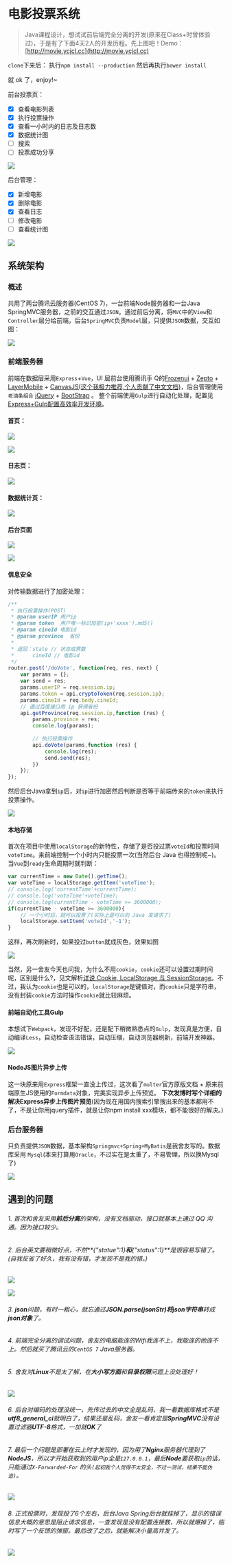 # 电影投票系统

> Java课程设计，想试试前后端完全分离的开发(原来在Class+时曾体验过)，于是有了下面4天2人的开发历程。先上图吧！Demo：[http://movie.ycjcl.cc](http://movie.ycjcl.cc)

`clone`下来后：
执行`npm install --production`
然后再执行`bower install`

就 ok 了，enjoy!~


前台投票页：

* [x] 查看电影列表
* [x] 执行投票操作
* [x] 查看一小时内的日志及日志数 
* [x] 数据统计图
* [ ] 搜索
* [ ] 投票成功分享

![](./READMEImg/1.gif)

后台管理：

* [x] 新增电影
* [x] 删除电影 
* [x] 查看日志
* [ ] 修改电影 
* [ ] 查看统计图

![](./READMEImg/2.gif)

## 系统架构

### 概述
共用了两台腾讯云服务器(CentOS 7)，一台前端Node服务器和一台Java SpringMVC服务器，之前的交互通过`JSON`。通过前后分离，将`MVC`中的`View`和`Controller`层分给前端，后台`SpringMVC`负责`Model`层，只提供`JSON`数据，交互如图：

![](./READMEImg/架构图.png)

### 前端服务器

前端在数据层采用`Express`+`Vue`，UI 层前台使用腾讯手 Q的[Frozenui](http://frozenui.github.io)  + [Zepto](http://zeptojs.com) + [LayerMobile](http://layer.layui.com/mobile/) + [CanvasJS(这个我极力推荐,个人贡献了中文文档)](http://canvasjs.com)，后台管理使用`老油条组合` [jQuery]() + [BootStrap](http://v3.bootcss.com) 。 整个前端使用`Gulp`进行自动化处理，配置见[Express+Gulp配置高效率开发环境](https://www.ycjcl.cc/2017/01/08/express-gulppei-zhi-gao-xiao-lu-kai-fa-huan-jing/)。

#### 首页：

![](./READMEImg/3.jpg)

![](./READMEImg/1.png)

#### 日志页：

![](./READMEImg/2.png)

#### 数据统计页：

![](./READMEImg/0.png)

#### 后台页面

![](./READMEImg/5.png)

![](./READMEImg/10.png)


#### 信息安全
对传输数据进行了加密处理：

```js
/**
 * 执行投票操作(POST)
 * @param userIP 用户ip
 * @param token  用户唯一标识加密(ip+'xxxx').md5()
 * @param cineId 电影id
 * @param province  省份
 *
 * 返回：state // 状态或票数
 *      cineId // 电影id
 */
router.post('/doVote', function(req, res, next) {
    var params = {};
    var send = res;
    params.userIP = req.session.ip;
    params.token = api.cryptoToken(req.session.ip);
    params.cineId = req.body.cineId;
    // 通过百度接口用 ip 获得省份
    api.getProvince(req.session.ip,function (res) {
        params.province = res;
        console.log(params);
        
        // 执行投票操作
        api.doVote(params,function (res) {
            console.log(res);
            send.send(res);
        })
    });
});
```

然后后台Java拿到`ip`后，对`ip`进行加密然后判断是否等于前端传来的`token`来执行投票操作。

![](./READMEImg/11.png)

#### 本地存储
首次在项目中使用`localStorage`的新特性，存储了是否投过票`voteId`和投票时间`voteTime`。来前端控制一个小时内只能投票一次(当然后台 Java 也得控制呢~)。当`Vue`到`ready`生命周期时就判断：

```js
var currentTime = new Date().getTime();
var voteTime = localStorage.getItem('voteTime');
// console.log('currentTime'+currentTime);
// console.log('voteTime'+voteTime);
// console.log(currentTime - voteTime >= 3600000);
if(currentTime - voteTime >= 3600000){
	// 一个小时后，就可以投票了(实际上是可以向 Java 发请求了)
	localStorage.setItem('voteId','-1');
}
```
这样，再次刷新时，如果投过`button`就成灰色，效果如图

![](./READMEImg/8.png)

当然，另一舍友今天也问我，为什么不用`cookie`，`cookie`还可以设置过期时间呢，区别是什么?，见文解析[详说 Cookie, LocalStorage 与 SessionStorage](http://jerryzou.com/posts/cookie-and-web-storage/)。不过，我认为`cookie`也是可以的，`localStorage`是键值对，而`cookie`只是字符串，没有封装`cookie`方法时操作`cookie`就比较麻烦。

#### 前端自动化工具Gulp
本想试下`Webpack`，发现不好配，还是配下稍微熟悉点的`Gulp`，发现真是方便，自动编译`Less`，自动检查语法错误，自动压缩，自动浏览器刷新，前端开发神器。

![](./READMEImg/13.png)



#### NodeJS图片异步上传
这一块原来用`Express`框架一直没上传过，这次看了`multer`官方原版文档 + 原来前端原生JS使用的`Formdata`对象，完美实现异步上传预览。 **下次发博时写个详细的解决Express异步上传图片预览**(因为现在用国内搜索引擎搜出来的基本都用不了，不是让你用jquery插件，就是让你npm install xxx模块，都不能很好的解决。)

### 后台服务器
只负责提供`JSON`数据，基本架构`Springmvc+Spring+MyBatis`是我舍友写的。数据库采用 `Mysql`(本来打算用`Oracle`，不过实在是太重了，不易管理，所以换Mysql了)

![](./READMEImg/7.png)

## 遇到的问题

###### 1. 首次和舍友采用**前后分离**的架构，没有文档驱动，接口就基本上通过 QQ 沟通。因为接口较少。

###### 2. 后台英文要稍微好点，不然**{"statue":1}**和**{"status":1}**是很容易写错了。(自我反省了好久，我有没有错，才发现不是我的错。)

![](./READMEImg/12.png)

![](./READMEImg/9.png)

###### 3. **json**问题，有时一粗心，就忘通过**JSON.parse(jsonStr)**将**json字符串**转成**json对象**了。

###### 4. 前端完全分离的调试问题，舍友的电脑能连的Wifi我连不上，我能连的他连不上。然后就买了腾讯云的`CentOS 7` Java服务器。

###### 5. 舍友对**Linux**不是太了解，在**大小写方面**和**目录权限**问题上没处理好！

![](./READMEImg/14.png)

###### 6. 后台对编码的处理没统一，先传过去的中文全是乱码，我一看数据库格式不是**utf8_general_ci**就明白了，结果还是乱码，舍友一看肯定是**SpringMVC**没有设置过滤器**UTF-8**格式，一加就**OK**了



###### 7. 最后一个问题是部署在云上时才发现的，因为用了**Nginx**服务器代理到了**NodeJS**，所以才开始获取到的用户ip全是`127.0.0.1`，最后**Node**要获取`ip`的话，只能通过`X-Forwarded-For` 的头`(起初我个人觉得不太安全，不过一测试，结果不能伪造)`。

![](./READMEImg/FFA456B0-26BE-45A6-A0B9-D8627275D7CA.png)

###### 8. 正式投票时，发现投了6个左右，后台Java Spring后台就挂掉了，显示的错误信息大概的意思是阻止请求信息，一查发现是没有配置连接数，所以就爆掉了，临时写了一个反馈的弹窗。最后改了之后，就能解决小量高并发了。

![](./READMEImg/D9AEEFE8-17CB-474A-829A-AD06D14B9424.png)
